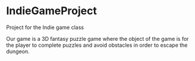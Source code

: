 # IndieGameProject
Project for the Indie game class

Our game is a 3D fantasy puzzle game where the object of the game is for the player to complete puzzles and avoid obstacles in order to escape the dungeon.
